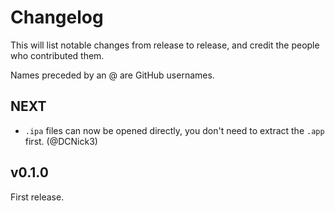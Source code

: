 # Changelog

This will list notable changes from release to release, and credit the people who contributed them.

Names preceded by an @ are GitHub usernames.

## NEXT

- `.ipa` files can now be opened directly, you don't need to extract the `.app` first. (@DCNick3)

## v0.1.0

First release.
